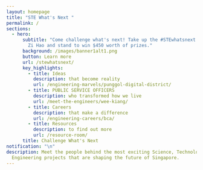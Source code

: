 ```yaml
---
layout: homepage
title: "STE What's Next "
permalink: /
sections:
  - hero:
      subtitle: "Come challenge what's next! Take up the #STEwhatsnext challenge with
        Zi Hao and stand to win $450 worth of prizes."
      background: /images/banner1alt1.png
      button: Learn more
      url: /stewhatsnext/
      key_highlights:
        - title: Ideas
          description: that become reality
          url: /engineering-marvels/punggol-digital-district/
        - title: PUBLIC SERVICE OFFICERS
          description: who transformed how we live
          url: /meet-the-engineers/wee-kiang/
        - title: Careers
          description: that make a difference
          url: /engineering-careers/bca/
        - title: Resources
          description: to find out more
          url: /resource-room/
      title: Challenge What's Next
notification: "\n"
description: Meet the people behind the most exciting Science, Technology and
  Engineering projects that are shaping the future of Singapore.
---
```

